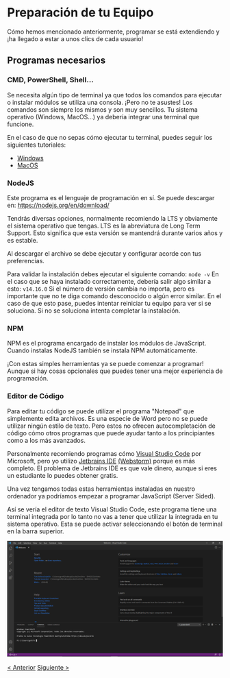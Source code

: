 # Preparación de tu Equipo
Cómo hemos mencionado anteriormente, programar se está extendiendo y ¡ha llegado a estar a unos clics de cada usuario!

## Programas necesarios
### CMD, PowerShell, Shell...
Se necesita algún tipo de terminal ya que todos los comandos para ejecutar o instalar módulos se utiliza una consola. ¡Pero no te asustes! Los comandos son siempre los mismos y son muy sencillos. Tu sistema operativo (Windows, MacOS...) ya debería integrar una terminal que funcione.

En el caso de que no sepas cómo ejecutar tu terminal, puedes seguir los siguientes tutoriales:
- [Windows](https://www.muycomputer.com/2018/10/25/consola-de-windows-guia/)
- [MacOS](https://macpaw.com/how-to/use-terminal-on-mac)


### NodeJS
Este programa es el lenguaje de programación en sí. Se puede descargar en:
https://nodejs.org/en/download/

Tendrás diversas opciones, normalmente recomiendo la LTS y obviamente el sistema operativo que tengas.
LTS es la abreviatura de Long Term Support. Esto significa que esta versión se mantendrá durante varios años y es estable.

Al descargar el archivo se debe ejecutar y configurar acorde con tus preferencias.

Para validar la instalación debes ejecutar el siguiente comando:
`node -v`
En el caso que se haya instalado correctamente, debería salir algo similar a esto:
`v14.16.0`
Si el número de versión cambia no importa, pero es importante que no te diga comando desconocido o algún error similar. En el caso de que esto pase, puedes intentar reiniciar tu equipo para ver si se soluciona. Si no se soluciona intenta completar la instalación.
### NPM
NPM es el programa encargado de instalar los módulos de JavaScript. Cuando instalas NodeJS también se instala NPM automáticamente.

¡Con estas simples herramientas ya se puede comenzar a programar! Aunque si hay cosas opcionales que puedes tener una mejor experiencia de programación.

### Editor de Código
Para editar tu código se puede utilizar el programa "Notepad" que simplemente edita archivos. Es una especie de Word pero no se puede utilizar ningún estilo de texto. Pero estos no ofrecen autocompletación de código cómo otros programas que puede ayudar tanto a los principiantes como a los más avanzados.

Personalmente recomiendo programas cómo [Visual Studio Code](https://code.visualstudio.com/) por Microsoft, pero yo utilizo [Jetbrains IDE](https://jetbrains.com) [(Webstorm)](https://www.jetbrains.com/webstorm/) porque es más completo. El problema de Jetbrains IDE es que vale dinero, aunque si eres un estudiante lo puedes obtener gratis.



Una vez tengamos todas estas herramientas instaladas en nuestro ordenador ya podríamos empezar a programar JavaScript (Server Sided).

Así se vería el editor de texto Visual Studio Code, este programa tiene una terminal integrada por lo tanto no vas a tener que utilizar la integrada en tu sistema operativo. Esta se puede activar seleccionando el botón de terminal en la barra superior.

![1](./assets/images/1.png)

[< Anterior](./2-JavaScript.md) [Siguiente >](./4-Hello-World.md)